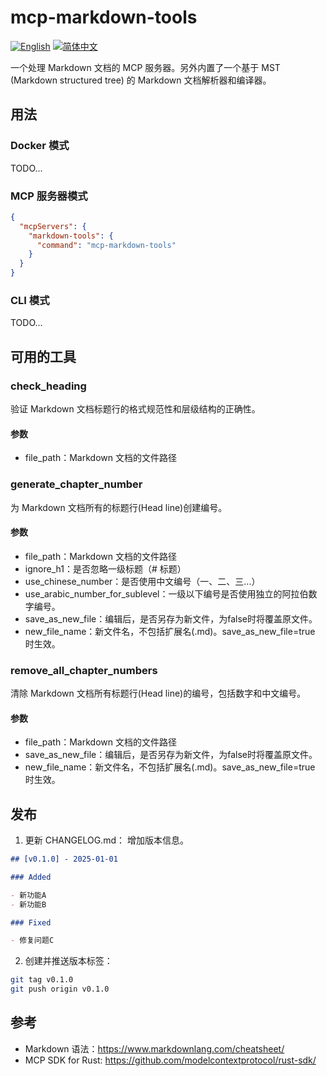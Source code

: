 # mcp-markdown-tools

[![English](https://img.shields.io/badge/English-Click-yellow)](README.md)
[![简体中文](https://img.shields.io/badge/简体中文-点击查看-orange)](README-zh.md)

一个处理 Markdown 文档的 MCP 服务器。另外内置了一个基于 MST (Markdown structured tree) 的 Markdown 文档解析器和编译器。

## 用法

### Docker 模式

TODO...

### MCP 服务器模式

```json
{
  "mcpServers": {
    "markdown-tools": {
      "command": "mcp-markdown-tools"
    }
  }
}
```

### CLI 模式

TODO...

## 可用的工具

### check_heading

验证 Markdown 文档标题行的格式规范性和层级结构的正确性。

#### 参数

- file_path：Markdown 文档的文件路径

### generate_chapter_number

为 Markdown 文档所有的标题行(Head line)创建编号。

#### 参数

- file_path：Markdown 文档的文件路径
- ignore_h1：是否忽略一级标题（# 标题）
- use_chinese_number：是否使用中文编号（一、二、三...）
- use_arabic_number_for_sublevel：一级以下编号是否使用独立的阿拉伯数字编号。
- save_as_new_file：编辑后，是否另存为新文件，为false时将覆盖原文件。
- new_file_name：新文件名，不包括扩展名(.md)。save_as_new_file=true 时生效。

### remove_all_chapter_numbers

清除 Markdown 文档所有标题行(Head line)的编号，包括数字和中文编号。

#### 参数

- file_path：Markdown 文档的文件路径
- save_as_new_file：编辑后，是否另存为新文件，为false时将覆盖原文件。
- new_file_name：新文件名，不包括扩展名(.md)。save_as_new_file=true 时生效。

## 发布

1. 更新 CHANGELOG.md：
  增加版本信息。

  ```markdown
  ## [v0.1.0] - 2025-01-01

  ### Added

  - 新功能A
  - 新功能B

  ### Fixed

  - 修复问题C
  ```

2. 创建并推送版本标签：

```bash
git tag v0.1.0
git push origin v0.1.0
```

## 参考

- Markdown 语法：<https://www.markdownlang.com/cheatsheet/>
- MCP SDK for Rust: <https://github.com/modelcontextprotocol/rust-sdk/>
